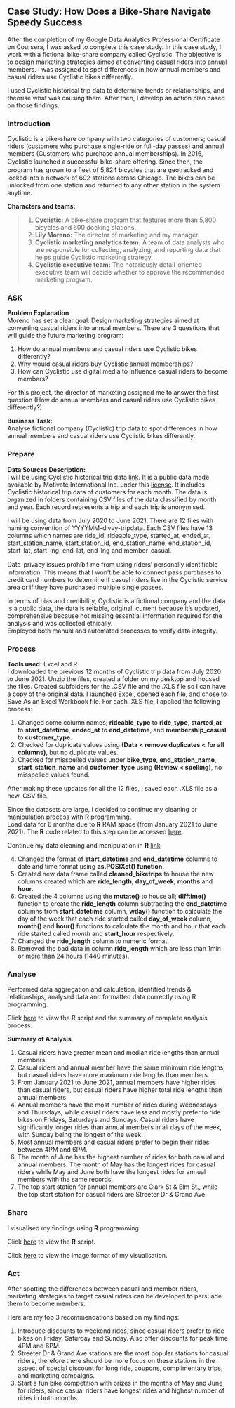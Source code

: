 ## Case Study: How Does a Bike-Share Navigate Speedy Success

After the completion of my Google Data Analytics Professional Certificate on Coursera, I was asked to complete this case study. In this case study, I work with a fictional bike-share company called Cyclistic. The objective is to design marketing strategies aimed at converting casual riders into annual members. I was assigned to spot differences in how annual members and casual riders use Cyclistic bikes differently. 

I used Cyclistic historical trip data to determine trends or relationships, and theorise what was causing them. After then, I develop an action plan based on those findings. 

### Introduction 
Cyclistic is a bike-share company with two categories of customers; casual riders (customers who purchase single-ride or full-day passes) and annual members (Customers who purchase annual memberships).
In 2016, Cyclistic launched a successful bike-share oﬀering. Since then, the program has grown to a ﬂeet of 5,824 bicycles that are geotracked and locked into a network of 692 stations across Chicago. The bikes can be unlocked from one station and returned to any other station in the system anytime.

**Characters and teams:**
> 1. **Cyclistic:** A bike-share program that features more than 5,800 bicycles and 600 docking stations.
> 2. **Lily Moreno:** The director of marketing and my manager.
> 3. **Cyclistic marketing analytics team:** A team of data analysts who are responsible for collecting, analyzing, and reporting data that helps guide Cyclistic marketing strategy.
> 4. **Cyclistic executive team:** The notoriously detail-oriented executive team will decide whether to approve the recommended marketing program.

### ASK
**Problem Explanation** <br>
Moreno has set a clear goal: Design marketing strategies aimed at converting casual riders into annual members. There are 3 questions that will guide the future marketing program:
1. How do annual members and casual riders use Cyclistic bikes differently? <br>
2. Why would casual riders buy Cyclistic annual memberships? <br>
3. How can Cyclistic use digital media to influence casual riders to become members? <br>

For this project, the director of marketing assigned me to answer the first question (How do annual members and casual riders use Cyclistic bikes differently?).

**Business Task:** <br>
Analyse fictional company (Cyclistic) trip data to spot differences in how annual members and casual riders use Cyclistic bikes differently.

### Prepare
**Data Sources Description:** <br> 
I will be using Cyclistic historical trip data [link](https://divvy-tripdata.s3.amazonaws.com/index.html). It is a public data made available by Motivate International Inc. under this [license](https://ride.divvybikes.com/data-license-agreement). It includes Cyclistic historical trip data of customers for each month. The data is organized in folders containing CSV files of the data classified by month and year. Each record represents a trip and each trip is anonymised.

I will be using data from July 2020 to June 2021. There are 12 files with naming convention of YYYYMM-divvy-tripdata. Each CSV files have 13 columns which names are ride_id, rideable_type, started_at, ended_at, start_station_name, start_station_id, end_station_name, end_station_id, start_lat, start_lng, end_lat, end_lng and member_casual.

Data-privacy issues prohibit me from using riders’ personally identiﬁable information. This means that I won’t be able to connect pass purchases to credit card numbers to determine if casual riders live in the Cyclistic service area or if they have purchased multiple single passes. 

In terms of bias and credibility, Cyclistic is a fictional company and the data is a public data, the data is reliable, original, current because it’s updated, comprehensive because not missing essential information required for the analysis and was collected ethically. <br>
Employed both manual and automated processes to verify data integrity.

### Process 
**Tools used:** Excel and R <br>
I downloaded the previous 12 months of Cyclistic trip data from July 2020 to June 2021. Unzip the files, created a folder on my desktop and housed the files. Created subfolders for the .CSV file and the .XLS file so I can have a copy of the original data. I launched Excel, opened each file, and chose to Save As an Excel Workbook file. For each .XLS file, I applied the following process: <br>

1. Changed some column names; **rideable_type** to **ride_type**, **started_at** to **start_datetime**, **ended_at** to **end_datetime**, and **membership_casual** to **customer_type**. <br>
2. Checked for duplicate values using **(Data < remove duplicates < for all columns)**, but no duplicate values. <br>
3. Checked for misspelled values under **bike_type**, **end_station_name**, **start_station_name** and **customer_type** using **(Review < spelling)**, no misspelled values found.<br>

After making these updates for all the 12 files, I saved each .XLS file as a new .CSV file. <br>

Since the datasets are large, I decided to continue my cleaning or manipulation process with **R** programming. <br>
Load data for 6 months due to **R** RAM space (from January 2021 to June 2021). The **R** code related to this step can be accessed [here](https://github.com/Jhay-tech/cyclistic_biketrips/blob/main/data_wrangling_and_cleaning.R). <br>

Continue my data cleaning and manipulation in **R** [link](https://github.com/Jhay-tech/cyclistic_biketrips/blob/main/data_wrangling_and_cleaning.R)<br>

4. Changed the format of **start_datetime** and **end_datetime** columns to date and time format using **as.POSIXct() function**. <br>
5. Created new data frame called **cleaned_biketrips** to house the new columns created which are **ride_length**, **day_of_week**, **months** and **hour**. <br>
6. Created the 4 columns using the **mutate()** to house all; **difftime()** function to create the **ride_length** column subtracting the **end_datetime** columns from **start_datetime** column, **wday()** function to calculate the day of the week that each ride started called **day_of_week** column, **month()** and **hour()** functions to calculate the month and hour that each ride started called *month* and **start_hour** respectively. <br>
7. Changed the **ride_length** column to numeric format. <br>
8. Removed the bad data in column **ride_length** which are less than 1min or more than 24 hours (1440 minutes).

### Analyse 
Performed data aggregation and calculation, identified trends & relationships, analysed data and formatted data correctly using R programming.

Click [here](https://github.com/Jhay-tech/cyclistic_biketrips/blob/main/cyclistic_data_analysis.R) to view the R script and the summary of complete analysis process. 

**Summary of Analysis** <br> 
1. Casual riders have greater mean and median ride lengths than annual members. <br>
2. Casual riders and annual member have the same minimum ride lengths, but casual riders have more maximum ride lengths than members. <br>
3. From January 2021 to June 2021, annual members have higher rides than casual riders, but casual riders have higher total ride lengths than annual members.<br>
4. Annual members have the most number of rides during Wednesdays and Thursdays, while casual riders have less and mostly prefer to ride bikes on Fridays, Saturdays and Sundays. Casual riders have significantly longer rides than annual members in all days of the week, with Sunday being the longest of the week.  <br>
5. Most annual members and casual riders prefer to begin their rides between 4PM and 6PM. <br>
6. The month of June has the highest number of rides for both casual and annual members. The month of May has the longest rides for casual riders while May and June both have the longest rides for annual members with the same records. <br>
7. The top start station for annual members are Clark St & Elm St., while the top start station for casual riders are Streeter Dr & Grand Ave.

### Share
I visualised my findings using **R** programming 

Click [here](https://github.com/Jhay-tech/cyclistic_biketrips/blob/main/cyclistic_data_visualisation.R) to view the **R** script. 

Click [here](https://github.com/Jhay-tech/cyclistic_biketrips/tree/main/visualisation) to view the image format of my visualisation.  

### Act 
After spotting the differences between casual and member riders, marketing strategies to target casual riders can be developed to persuade them to become members. 

Here are my top 3 recommendations based on my findings:

1. Introduce discounts to weekend rides, since casual riders prefer to ride bikes on Friday, Saturday and Sunday. Also offer discounts for peak time 4PM and 6PM. <br>
2. Streeter Dr & Grand Ave stations are the most popular stations for casual riders, therefore there should be more focus on these stations in the aspect of special discount for long ride, coupons, complimentary trips,  and marketing campaigns. <br>
3. Start a fun bike competition with prizes in the months of May and June for riders, since casual riders have longest rides and highest number of rides in both months. <br>





